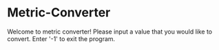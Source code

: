 # Metric-Converter
Welcome to metric converter!
Please input a value that you would like to convert.
Enter '-1' to exit the program.
